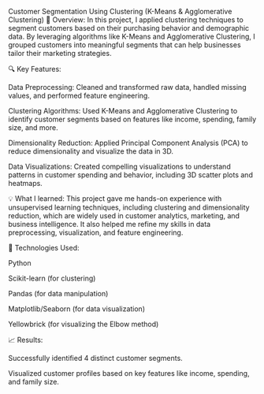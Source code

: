 Customer Segmentation Using Clustering (K-Means & Agglomerative Clustering)
🚀 Overview: In this project, I applied clustering techniques to segment customers based on their purchasing behavior and demographic data. By leveraging algorithms like K-Means and Agglomerative Clustering, I grouped customers into meaningful segments that can help businesses tailor their marketing strategies.

🔍 Key Features:

Data Preprocessing: Cleaned and transformed raw data, handled missing values, and performed feature engineering.

Clustering Algorithms: Used K-Means and Agglomerative Clustering to identify customer segments based on features like income, spending, family size, and more.

Dimensionality Reduction: Applied Principal Component Analysis (PCA) to reduce dimensionality and visualize the data in 3D.

Data Visualizations: Created compelling visualizations to understand patterns in customer spending and behavior, including 3D scatter plots and heatmaps.

💡 What I learned: This project gave me hands-on experience with unsupervised learning techniques, including clustering and dimensionality reduction, which are widely used in customer analytics, marketing, and business intelligence. It also helped me refine my skills in data preprocessing, visualization, and feature engineering.

🔧 Technologies Used:

Python

Scikit-learn (for clustering)

Pandas (for data manipulation)

Matplotlib/Seaborn (for data visualization)

Yellowbrick (for visualizing the Elbow method)

📈 Results:

Successfully identified 4 distinct customer segments.

Visualized customer profiles based on key features like income, spending, and family size.

